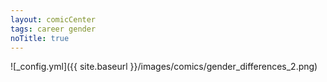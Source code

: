 ```yaml
---
layout: comicCenter
tags: career gender
noTitle: true
---
```


![_config.yml]({{ site.baseurl }}/images/comics/gender_differences_2.png)
